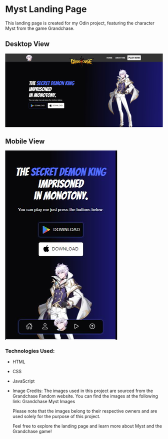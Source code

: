 <h1>Myst Landing Page</h1>
This landing page is created for my Odin project, featuring the character Myst from the game Grandchase.

<h2>Desktop View</h2>
<img src="assets/images/output.JPG">
<h2>Mobile View</h2>
<img src="assets/images/mobile.JPG">
<h3>Technologies Used:</h3>

- HTML
- CSS
- JavaScript
- Image Credits:
    The images used in this project are sourced from the Grandchase Fandom website. You can find the images at the following link: Grandchase Myst Images

    Please note that the images belong to their respective owners and are used solely for the purpose of this project.

    Feel free to explore the landing page and learn more about Myst and the Grandchase game!
